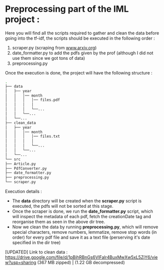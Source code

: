 # Preprocessing part of the IML project :
Here you will find all the scripts required to gather and clean the data before going into the tf-idf, the scripts should be executed in the following order :
1. scraper.py (scraping from www.arxiv.org)
2. date_formatter.py to add the pdfs given by the prof (although I did not use them since we got tons of data)
3. preprocessing.py

Once the execution is done, the project will have the following structure :

```bash
.
├── data
│   ├── year
│   │   │── month
│   │   │   │── files.pdf
│   │   │   │
│   │   │   └──...
│   │	└──...
│   └──...
├── clean_data
│   ├── year
│   │   │── month
│   │   │   │── files.txt
│   │   │   │
│   │   │   └──...
│   │	└──...
│   └──...
└── src
├── Article.py
├── PdfConverter.py
├── date_formatter.py
├── preprocessing.py
└── scraper.py
```

Execution details :

* The **data** directory will be created when the **scraper.py** script is executed, the pdfs will not be sorted at this stage.
* Once the scraper is done, we run the **date_formatter.py** script, which will inspect the metadata of each pdf, fetch the creationDate tag and reorganise them as seen in the above dir tree.
* Now we clean the data by running **preprocessing.py**, which will remove special characters, remove numbers, lemmatize, remove stop words (in order) for every pdf file and save it as a text file (perserving it's date specified in the dir tree)


[UPDATED] Link to clean data : https://drive.google.com/file/d/1pBihRBnGs6VlFalr4BuxMwXw5xL5ZjY6/view?usp=sharing (367 MB zipped) | (1.22 GB decompressed)
